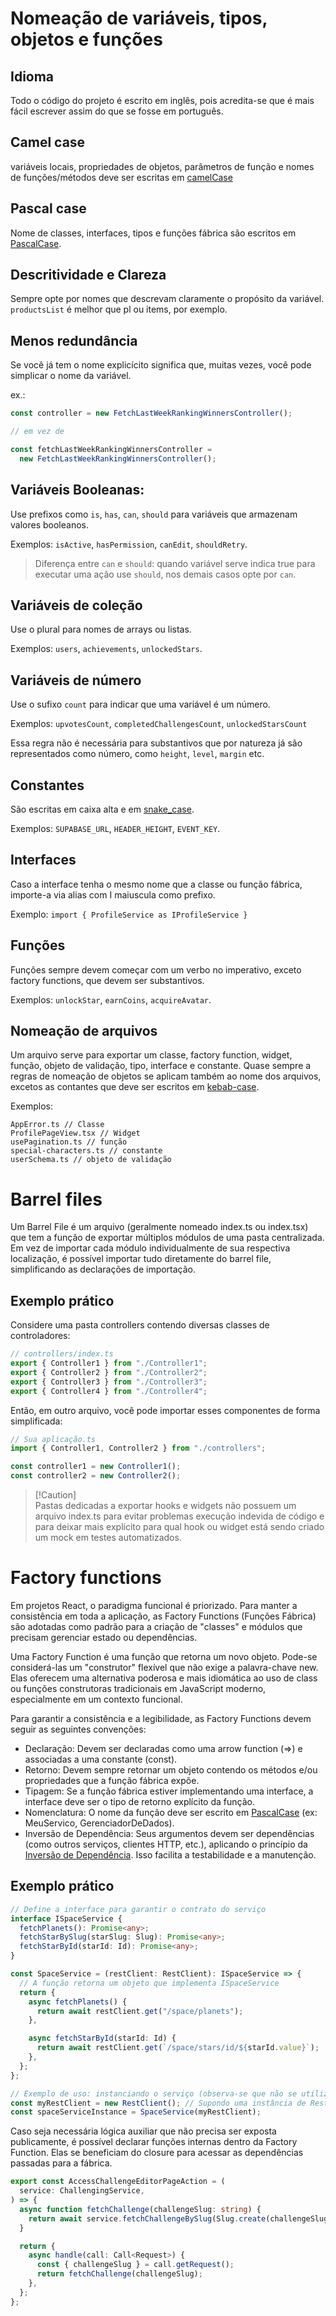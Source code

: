 # Nomeação de variáveis, tipos, objetos e funções

## Idioma

Todo o código do projeto é escrito em inglês, pois acredita-se que é mais fácil
escrever assim do que se fosse em português.

## Camel case

variáveis locais, propriedades de objetos, parâmetros de função e nomes de
funções/métodos deve ser escritas em
[camelCase](https://developer.mozilla.org/en-US/docs/Glossary/Camel_case)

## Pascal case

Nome de classes, interfaces, tipos e funções fábrica são escritos em
[PascalCase](https://www.theserverside.com/definition/Pascal-case).

## Descritividade e Clareza

Sempre opte por nomes que descrevam claramente o propósito da variável.
`productsList` é melhor que pl ou items, por exemplo.

## Menos redundância

Se você já tem o nome explicícito significa que, muitas vezes, você pode
simplicar o nome da variável.

ex.:

```ts
const controller = new FetchLastWeekRankingWinnersController();

// em vez de

const fetchLastWeekRankingWinnersController =
  new FetchLastWeekRankingWinnersController();
```

## Variáveis Booleanas:

Use prefixos como `is`, `has`, `can`, `should` para variáveis que armazenam
valores booleanos.

Exemplos: `isActive`, `hasPermission`, `canEdit`, `shouldRetry`.

> Diferença entre `can` e `should`: quando variável serve indica true para
> executar uma ação use `should`, nos demais casos opte por `can`.

## Variáveis de coleção

Use o plural para nomes de arrays ou listas.

Exemplos: `users`, `achievements`, `unlockedStars`.

## Variáveis de número

Use o sufixo `count` para indicar que uma variável é um número.

Exemplos: `upvotesCount`, `completedChallengesCount`, `unlockedStarsCount`

Essa regra não é necessária para substantivos que por natureza já são
representados como número, como `height`, `level`, `margin` etc.

## Constantes

São escritas em caixa alta e em
[snake_case](https://www.theserverside.com/definition/Snake-case).

Exemplos: `SUPABASE_URL`, `HEADER_HEIGHT`, `EVENT_KEY`.

## Interfaces

Caso a interface tenha o mesmo nome que a classe ou função fábrica, importe-a
via alias com I maiuscula como prefixo.

Exemplo: `import { ProfileService as IProfileService }`

## Funções

Funções sempre devem começar com um verbo no imperativo, exceto factory
functions, que devem ser substantivos.

Exemplos: `unlockStar`, `earnCoins`, `acquireAvatar`.

## Nomeação de arquivos

Um arquivo serve para exportar um classe, factory function, widget, função,
objeto de validação, tipo, interface e constante. Quase sempre a regras de
nomeação de objetos se aplicam também ao nome dos arquivos, excetos as contantes
que deve ser escritos em
[kebab-case](https://developer.mozilla.org/en-US/docs/Glossary/Kebab_case).

Exemplos:

```
AppError.ts // Classe
ProfilePageView.tsx // Widget
usePagination.ts // função
special-characters.ts // constante
userSchema.ts // objeto de validação
```

# Barrel files

Um Barrel File é um arquivo (geralmente nomeado index.ts ou index.tsx) que tem a
função de exportar múltiplos módulos de uma pasta centralizada. Em vez de
importar cada módulo individualmente de sua respectiva localização, é possível
importar tudo diretamente do barrel file, simplificando as declarações de
importação.

## Exemplo prático

Considere uma pasta controllers contendo diversas classes de controladores:

```ts
// controllers/index.ts
export { Controller1 } from "./Controller1";
export { Controller2 } from "./Controller2";
export { Controller3 } from "./Controller3";
export { Controller4 } from "./Controller4";
```

Então, em outro arquivo, você pode importar esses componentes de forma
simplificada:

```ts
// Sua aplicação.ts
import { Controller1, Controller2 } from "./controllers";

const controller1 = new Controller1();
const controller2 = new Controller2();
```

> [!Caution]\
> Pastas dedicadas a exportar hooks e widgets não possuem um arquivo index.ts
> para evitar problemas execução indevida de código e para deixar mais explícito
> para qual hook ou widget está sendo criado um mock em testes automatizados.

# Factory functions

Em projetos React, o paradigma funcional é priorizado. Para manter a
consistência em toda a aplicação, as Factory Functions (Funções Fábrica) são
adotadas como padrão para a criação de "classes" e módulos que precisam
gerenciar estado ou dependências.

Uma Factory Function é uma função que retorna um novo objeto. Pode-se
considerá-las um "construtor" flexível que não exige a palavra-chave new. Elas
oferecem uma alternativa poderosa e mais idiomática ao uso de class ou funções
construtoras tradicionais em JavaScript moderno, especialmente em um contexto
funcional.

Para garantir a consistência e a legibilidade, as Factory Functions devem seguir
as seguintes convenções:

- Declaração: Devem ser declaradas como uma arrow function (=>) e associadas a
  uma constante (const).
- Retorno: Devem sempre retornar um objeto contendo os métodos e/ou propriedades
  que a função fábrica expõe.
- Tipagem: Se a função fábrica estiver implementando uma interface, a interface
  deve ser o tipo de retorno explícito da função.
- Nomenclatura: O nome da função deve ser escrito em
  [PascalCase](https://www.theserverside.com/definition/Pascal-case) (ex:
  MeuServico, GerenciadorDeDados).
- Inversão de Dependência: Seus argumentos devem ser dependências (como outros
  serviços, clientes HTTP, etc.), aplicando o princípio da
  [Inversão de Dependência](https://www.baeldung.com/cs/dip). Isso facilita a
  testabilidade e a manutenção.

## Exemplo prático

```ts
// Define a interface para garantir o contrato do serviço
interface ISpaceService {
  fetchPlanets(): Promise<any>;
  fetchStarBySlug(starSlug: Slug): Promise<any>;
  fetchStarById(starId: Id): Promise<any>;
}

const SpaceService = (restClient: RestClient): ISpaceService => {
  // A função retorna um objeto que implementa ISpaceService
  return {
    async fetchPlanets() {
      return await restClient.get("/space/planets");
    },

    async fetchStarById(starId: Id) {
      return await restClient.get(`/space/stars/id/${starId.value}`);
    },
  };
};

// Exemplo de uso: instanciando o serviço (observa-se que não se utiliza 'new')
const myRestClient = new RestClient(); // Supondo uma instância de RestClient
const spaceServiceInstance = SpaceService(myRestClient);
```

Caso seja necessária lógica auxiliar que não precisa ser exposta publicamente, é
possível declarar funções internas dentro da Factory Function. Elas se
beneficiam do closure para acessar as dependências passadas para a fábrica.

```ts
export const AccessChallengeEditorPageAction = (
  service: ChallengingService,
) => {
  async function fetchChallenge(challengeSlug: string) {
    return await service.fetchChallengeBySlug(Slug.create(challengeSlug));
  }

  return {
    async handle(call: Call<Request>) {
      const { challengeSlug } = call.getRequest();
      return fetchChallenge(challengeSlug);
    },
  };
};
```

